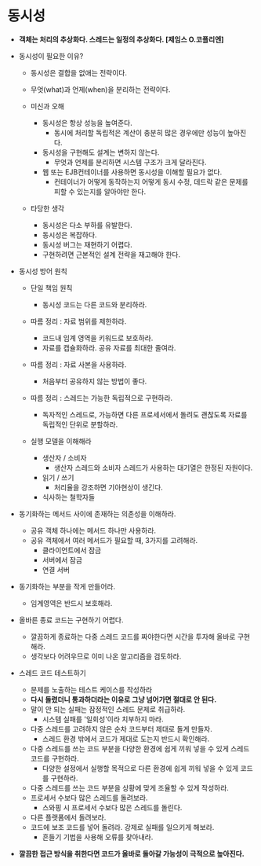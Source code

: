 # 동시성
 - **객체는 처리의 추상화다. 스레드는 일정의 추상화다. [제임스 O.코플리엔]**
 
 - 동시성이 필요한 이유?
   - 동시성은 결합을 없애는 전략이다.
   - 무엇(what)과 언제(when)을 분리하는 전략이다.
   
   - 미신과 오해
     - 동시성은 항상 성능을 높여준다.
       - 동시에 처리할 독립적은 계산이 충분히 많은 경우에만 성능이 높아진다.
     - 동시성을 구현해도 설계는 변하지 않는다.
       - 무엇과 언제를 분리하면 시스템 구조가 크게 달라진다.
     - 웹 또는 EJB컨테이너를 사용하면 동시성을 이해할 필요가 없다.
       - 컨테이너가 어떻게 동작하는지 어떻게 동시 수정, 데드락 같은 문제를 피할 수 있는지를 알아야만 한다.
   
   - 타당한 생각
     - 동시성은 다소 부하를 유발한다.
     - 동시성은 복잡하다.
     - 동시성 버그는 재현하기 어렵다.
     - 구현하려면 근본적인 설계 전략을 재고해야 한다.
 
 - 동시성 방어 원칙
   - 단일 책임 원칙
     - 동시성 코드는 다른 코드와 분리하라.
   - 따름 정리 : 자료 범위를 제한하라.
     - 코드내 임계 영역을 키워드로 보호하라.
     - 자료를 캡슐화하라. 공유 자료를 최대한 줄여라.
   - 따름 정리 : 자료 사본을 사용하라.
     - 처음부터 공유하지 않는 방법이 좋다.
   - 따름 정리 : 스레드는 가능한 독립적으로 구현하라.
     - 독자적인 스레드로, 가능하면 다른 프로세서에서 돌려도 괜찮도록 자료를 독립적인 단위로 분할하라.

   - 실행 모델을 이해해라
     - 생산자 / 소비자
       - 생산자 스레드와 소비자 스레드가 사용하는 대기열은 한정된 자원이다.
     - 읽기 / 쓰기
       - 처리율을 강조하면 기아현상이 생긴다.
     - 식사하는 철학자들

 - 동기화하는 메서드 사이에 존재하는 의존성을 이해하라.
   - 공유 객체 하나에는 메서드 하나만 사용하라.
   - 공유 객체에서 여러 메서드가 필요할 때, 3가지를 고려해라.
     - 클라이언트에서 잠금
     - 서버에서 잠금
     - 연결 서버
 
 - 동기화하는 부분을 작게 만들어라.
   - 임계영역은 반드시 보호해라.
 
 - 올바른 종료 코드는 구현하기 어렵다.
   - 깔끔하게 종료하는 다중 스레드 코드를 짜야한다면 시간을 투자해 올바로 구현해라.
   - 생각보다 어려우므로 이미 나온 알고리즘을 검토하라.
 
 - 스레드 코드 테스트하기
   - 문제를 노출하는 테스트 케이스를 작성하라
   - **다시 돌렸더니 통과하더라는 이유로 그냥 넘어가면 절대로 안 된다.**
   - 말이 안 되는 실패는 잠정적인 스레드 문제로 취급하라.
     - 시스템 실패를 '일회성'이라 치부하지 마라.
   - 다중 스레드를 고려하지 않은 순차 코드부터 제대로 돌게 만들자.
     - 스레드 환경 밖에서 코드가 제대로 도는지 반드시 확인해라.
   - 다중 스레드를 쓰는 코드 부분을 다양한 환경에 쉽게 끼워 넣을 수 있게 스레드 코드를 구현하라.
     - 다양한 설정에서 실행할 목적으로 다른 환경에 쉽게 끼워 넣을 수 있게 코드를 구현하라.
   - 다중 스레드를 쓰는 코드 부분을 상황에 맞게 조율할 수 있게 작성하라.
   - 프로세서 수보다 많은 스레드를 돌려보라.
     - 스와핑 시 프로세서 수보다 많은 스레드를 돌린다.
   - 다른 플랫폼에서 돌려보라.
   - 코드에 보조 코드를 넣어 돌려라. 강제로 실패를 일으키게 해보라.
     - 흔들기 기법을 사용해 오류를 찾아내라.

 - **깔끔한 접근 방식을 취한다면 코드가 올바로 돌아갈 가능성이 극적으로 높아진다.**

